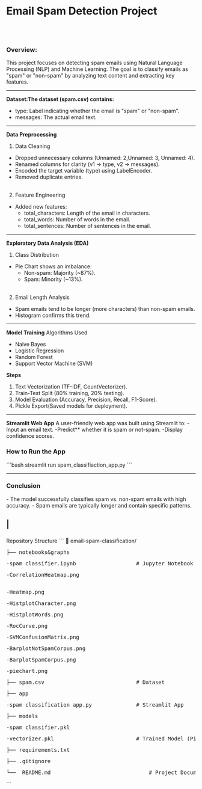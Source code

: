 <h1>Email Spam Detection Project</h1>
<br><br>
<h3> Overview:</h3>
<p>This project focuses on detecting spam emails using Natural Language Processing (NLP) and Machine Learning. 
  The goal is to classify emails as "spam" or "non-spam" by analyzing text content and extracting key features.</p>

---

<b> Dataset:The dataset (spam.csv) contains:</b>
- type: Label indicating whether the email is "spam" or "non-spam".
- messages: The actual email text.

---

<b>Data Preprocessing</b>
1. Data Cleaning
- Dropped unnecessary columns (Unnamed: 2,Unnamed: 3, Unnamed: 4).
- Renamed columns for clarity (v1 → type, v2 → messages).
- Encoded the target variable (type) using LabelEncoder.
- Removed duplicate entries.
  </br></br>
2. Feature Engineering
- Added new features:
  - total_characters: Length of the email in characters.
  - total_words: Number of words in the email.
  - total_sentences: Number of sentences in the email.

---

 <b>Exploratory Data Analysis (EDA)</b>
1. Class Distribution
- Pie Chart shows an imbalance:
  - Non-spam: Majority (~87%).
  - Spam: Minority (~13%).
<br></br>
2. Email Length Analysis
- Spam emails tend to be longer (more characters) than non-spam emails.
- Histogram confirms this trend.

---

<b>Model Training</b>
Algorithms Used
- Naive Bayes
- Logistic Regression
- Random Forest
- Support Vector Machine (SVM)

<b>Steps</b>
1. Text Vectorization (TF-IDF, CountVectorizer).
2. Train-Test Split (80% training, 20% testing).
3. Model Evaluation (Accuracy, Precision, Recall, F1-Score).
4. Pickle Export(Saved models for deployment).

---

 <b>Streamlit Web App</b>
A user-friendly web app was built using Streamlit to:
-Input an email text.
-Predict** whether it is spam or not-spam.
-Display confidence scores.

<h3>How to Run the App</h3>
```bash
streamlit run spam_classifiaction_app.py
```

---

 <h3>Conclusion</h3>
- The model successfully classifies spam vs. non-spam emails with high accuracy.
- Spam emails are typically longer and contain specific patterns.

|
---

<h3></h3> Repository Structure</h3>
```
📁 email-spam-classification/</br>
<pre>├── notebooks&graphs</br></pre>
    <pre>-spam_classifier.ipynb                   # Jupyter Notebook (EDA & Modeling)</br></pre>
    <pre>-CorrelationHeatmap.png</br> </pre>
    <pre>-Heatmap.png</br></pre>
    <pre>-HistplotCharacter.png</br></pre>
    <pre>-HistplotWords.png</br></pre>
    <pre>-RocCurve.png</br></pre>
    <pre>-SVMConfusionMatrix.png</br></pre>
    <pre>-BarplotNotSpamCorpus.png</br></pre>
    <pre>-BarplotSpamCorpus.png</br></pre>
    <pre>-piechart.png</br></pre>
    <pre>├── spam.csv                             # Dataset</br></pre>
<pre>├── app  </br></pre>                
    <pre>-spam_classification_app.py              # Streamlit App</br></pre>  
<pre>├── models </br></pre>  
    <pre>-spam_classifier.pkl</br></pre>         
    <pre>-vectorizer.pkl                          # Trained Model (Pickle)</br></pre>  
<pre>├── requirements.txt</br></pre>  
<pre>├── .gitignore</br></pre>  
<pre>└──  README.md                               # Project Documentation</br></pre>  
```

